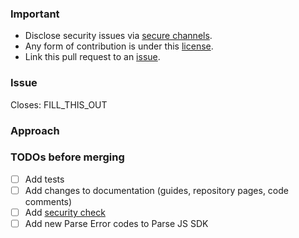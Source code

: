 ### Important

- Disclose security issues via [secure channels](https://github.com/parse-community/parse-server/blob/master/SECURITY.md).
- Any form of contribution is under this [license](../LICENSE).
- Link this pull request to an [issue](https://github.com/parse-community/parse-server/issues?q=is%3Aissue).

### Issue
<!-- Add the link to the issue that this PR closes. -->

Closes: FILL_THIS_OUT

### Approach
<!-- Add a description of the approach in this PR. -->

### TODOs before merging
<!-- Delete TODOs that don't apply. -->

- [ ] Add tests
- [ ] Add changes to documentation (guides, repository pages, code comments)
- [ ] Add [security check](https://github.com/parse-community/parse-server/blob/master/CONTRIBUTING.md#security-checks)
- [ ] Add new Parse Error codes to Parse JS SDK <!-- no hard-coded error codes in Parse Server -->
